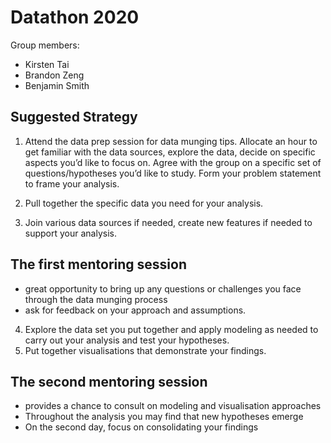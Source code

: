 # Datathon 2020
Group members:
- Kirsten Tai
- Brandon Zeng
- Benjamin Smith

## Suggested Strategy
1. Attend the data prep session for data munging tips. Allocate an hour to get familiar with the data sources, explore the data, decide on
specific aspects you’d like to focus on. Agree with the group on a specific set of questions/hypotheses you’d like to study. Form your problem statement to frame your analysis.

2. Pull together the specific data you need for your analysis.
3. Join various data sources if needed, create new features if needed to support your analysis.

## The first mentoring session
- great opportunity to bring up any questions or challenges you face through the data munging process
- ask for feedback on your approach and assumptions.

4. Explore the data set you put together and apply modeling as needed to carry out your analysis and test your hypotheses.
5. Put together visualisations that demonstrate your findings.

## The second mentoring session
- provides a chance to consult on modeling and visualisation approaches
- Throughout the analysis you may find that new hypotheses emerge
- On the second day, focus on consolidating your findings
